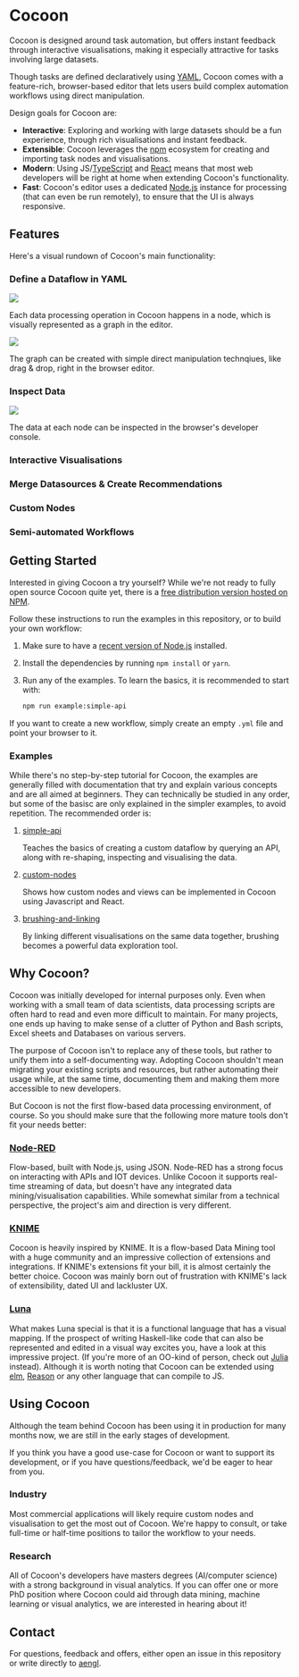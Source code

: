# Cocoon

Cocoon is designed around task automation, but offers instant feedback through interactive visualisations, making it especially attractive for tasks involving large datasets.

Though tasks are defined declaratively using [YAML](https://yaml.org), Cocoon comes with a feature-rich, browser-based editor that lets users build complex automation workflows using direct manipulation.

Design goals for Cocoon are:

- **Interactive**: Exploring and working with large datasets should be a fun experience, through rich visualisations and instant feedback.
- **Extensible**: Cocoon leverages the [npm](https://npmjs.com) ecosystem for creating and importing task nodes and visualisations.
- **Modern**: Using JS/[TypeScript](https://www.typescriptlang.org) and [React](https://reactjs.org) means that most web developers will be right at home when extending Cocoon's functionality.
- **Fast**: Cocoon's editor uses a dedicated [Node.js](https://nodejs.org) instance for processing (that can even be run remotely), to ensure that the UI is always responsive.

## Features

Here's a visual rundown of Cocoon's main functionality:

### Define a Dataflow in YAML

![](/resources/import.gif)

Each data processing operation in Cocoon happens in a node, which is visually represented as a graph in the editor.

![](/resources/drag&drop.gif)

The graph can be created with simple direct manipulation technqiues, like drag & drop, right in the browser editor.

### Inspect Data

![](/resources/inspect.gif)

The data at each node can be inspected in the browser's developer console.

### Interactive Visualisations

### Merge Datasources & Create Recommendations

### Custom Nodes

### Semi-automated Workflows

## Getting Started

Interested in giving Cocoon a try yourself? While we're not ready to fully open source Cocoon quite yet, there is a [free distribution version hosted on NPM](https://www.npmjs.com/package/@cocoon/cocoon).

Follow these instructions to run the examples in this repository, or to build your own workflow:

1. Make sure to have a [recent version of Node.js](https://nodejs.org/en/download/) installed.

2. Install the dependencies by running `npm install` or `yarn`.

3. Run any of the examples. To learn the basics, it is recommended to start with:

   ```sh
   npm run example:simple-api
   ```

If you want to create a new workflow, simply create an empty `.yml` file and point your browser to it.

### Examples

While there's no step-by-step tutorial for Cocoon, the examples are generally filled with documentation that try and explain various concepts and are all aimed at beginners. They can technically be studied in any order, but some of the basisc are only explained in the simpler examples, to avoid repetition. The recommended order is:

1. [simple-api](/simple-api)

   Teaches the basics of creating a custom dataflow by querying an API, along with re-shaping, inspecting and visualising the data.

2. [custom-nodes](/custom-nodes)

   Shows how custom nodes and views can be implemented in Cocoon using Javascript and React.

3. [brushing-and-linking](/brushing-and-linking)

   By linking different visualisations on the same data together, brushing becomes a powerful data exploration tool.

## Why Cocoon?

Cocoon was initially developed for internal purposes only. Even when working with a small team of data scientists, data processing scripts are often hard to read and even more difficult to maintain. For many projects, one ends up having to make sense of a clutter of Python and Bash scripts, Excel sheets and Databases on various servers.

The purpose of Cocoon isn't to replace any of these tools, but rather to unify them into a self-documenting way. Adopting Cocoon shouldn't mean migrating your existing scripts and resources, but rather automating their usage while, at the same time, documenting them and making them more accessible to new developers.

But Cocoon is not the first flow-based data processing environment, of course. So you should make sure that the following more mature tools don't fit your needs better:

### [Node-RED](https://nodered.org)

Flow-based, built with Node.js, using JSON. Node-RED has a strong focus on interacting with APIs and IOT devices. Unlike Cocoon it supports real-time streaming of data, but doesn't have any integrated data mining/visualisation capabilities. While somewhat similar from a technical perspective, the project's aim and direction is very different.

### [KNIME](https://www.knime.com)

Cocoon is heavily inspired by KNIME. It is a flow-based Data Mining tool with a huge community and an impressive collection of extensions and integrations. If KNIME's extensions fit your bill, it is almost certainly the better choice. Cocoon was mainly born out of frustration with KNIME's lack of extensibility, dated UI and lackluster UX.

### [Luna](https://www.luna-lang.org)

What makes Luna special is that it is a functional language that has a visual mapping. If the prospect of writing Haskell-like code that can also be represented and edited in a visual way excites you, have a look at this impressive project. (If you're more of an OO-kind of person, check out [Julia](https://julialang.org) instead). Although it is worth noting that Cocoon can be extended using [elm](https://elm-lang.org), [Reason](https://reasonml.github.io) or any other language that can compile to JS.

## Using Cocoon

Although the team behind Cocoon has been using it in production for many months now, we are still in the early stages of development.

If you think you have a good use-case for Cocoon or want to support its development, or if you have questions/feedback, we'd be eager to hear from you.

### Industry

Most commercial applications will likely require custom nodes and visualisation to get the most out of Cocoon. We're happy to consult, or take full-time or half-time positions to tailor the workflow to your needs.

### Research

All of Cocoon's developers have masters degrees (AI/computer science) with a strong background in visual analytics. If you can offer one or more PhD position where Cocoon could aid through data mining, machine learning or visual analytics, we are interested in hearing about it!

## Contact

For questions, feedback and offers, either open an issue in this repository or write directly to [aengl](https://github.com/aengl).
